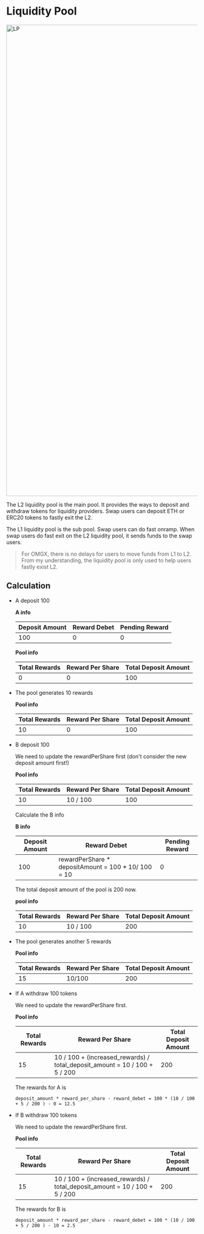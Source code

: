 # Liquidity Pool

<img width="1243" alt="LP" src="https://user-images.githubusercontent.com/46272347/119060612-6455cc00-b987-11eb-9f8c-dfadfa029951.png">

The L2 liquidity pool is the main pool. It provides the ways to deposit and withdraw tokens for liquidity providers. Swap users can deposit ETH or ERC20 tokens to fastly exit the L2.

The L1 liquidity pool is the sub pool. Swap users can do fast onramp. When swap users do fast exit on the L2 liquidity pool, it sends funds to the swap users.

> For OMGX, there is no delays for users to move funds from L1 to L2. From my understanding, the liquidity pool is only used to help users fastly exist L2.

## Calculation

* A deposit 100

  **A info**

  | Deposit Amount | Reward Debet | Pending Reward |
  | -------------- | ------------ | -------------- |
  | 100            | 0            | 0              |

  **Pool info**

  | Total Rewards | Reward Per Share | Total Deposit Amount |
  | ------------- | ---------------- | -------------------- |
  | 0             | 0                | 100                  |

* The pool generates 10 rewards

  **Pool info**

  | Total Rewards | Reward Per Share | Total Deposit Amount |
  | ------------- | ---------------- | -------------------- |
  | 10            | 0                | 100                  |

* B deposit 100

  We need to update the rewardPerShare first (don't consider the new deposit amount first!)

  **Pool info**

  | Total Rewards | Reward Per Share | Total Deposit Amount |
  | ------------- | ---------------- | -------------------- |
  | 10            | 10 / 100         | 100                  |

  Calculate the B info

  **B info**

  | Deposit Amount | Reward Debet                                        | Pending Reward |
  | -------------- | --------------------------------------------------- | -------------- |
  | 100            | rewardPerShare * depositAmount = 100 * 10/ 100 = 10 | 0              |

  The total deposit amount of the pool is 200 now.

  **pool info**

  | Total Rewards | Reward Per Share | Total Deposit Amount |
  | ------------- | ---------------- | -------------------- |
  | 10            | 10 / 100         | 200                  |

* The pool generates another 5 rewards

  **Pool info**

  | Total Rewards | Reward Per Share | Total Deposit Amount |
  | ------------- | ---------------- | -------------------- |
  | 15            | 10/100           | 200                  |

* If A withdraw 100 tokens

  We need to update the rewardPerShare first.

  **Pool info**

  | Total Rewards | Reward Per Share                                             | Total Deposit Amount |
  | ------------- | ------------------------------------------------------------ | -------------------- |
  | 15            | 10 / 100 + (increased_rewards) / total_deposit_amount = 10 / 100 + 5 / 200 | 200                  |

  The rewards for A is 

  ```
  deposit_amount * reward_per_share - reward_debet = 100 * (10 / 100 + 5 / 200 ) - 0 = 12.5
  ```

* If B withdraw 100 tokens

  We need to update the rewardPerShare first.

  **Pool info**

  | Total Rewards | Reward Per Share                                             | Total Deposit Amount |
  | ------------- | ------------------------------------------------------------ | -------------------- |
  | 15            | 10 / 100 + (increased_rewards) / total_deposit_amount = 10 / 100 + 5 / 200 | 200                  |

  The rewards for B is

  ```
  deposit_amount * reward_per_share - reward_debet = 100 * (10 / 100 + 5 / 200 ) - 10 = 2.5
  ```

  
